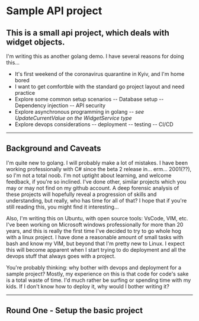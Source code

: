 # Sample API project
## This is a small api project, which deals with widget objects.  

I'm writing this as another golang demo.  I have several reasons for doing this...
- It's first weekend of the coronavirus quarantine in Kyiv, and I'm home bored
- I want to get comfortble with the standard go project layout and need practice
- Explore some common setup scenarios
-- Database setup
-- Dependency injection
-- API security
- Explore asynchronous programming in golang
-- _see UpdateCurrentValue on the WidgetService type_
- Explore devops considerations
-- deployment
-- testing
-- CI/CD

--- 
## Background and Caveats

I'm quite new to golang.  I will probably make a lot of mistakes. I have been working professionally with C# since the beta 2 release in... erm... 2001(??), so I'm not a total noob. I'm not uptight about learning, and welcome feedback, if you're so inclined. I've done other, similar projects which you may or may not find on my github account.  A deep forensic analysis of these projects will hopefully reveal a progression of skills and understanding, but really, who has time for all of that?  I hope that if you're still reading this, you might find it interesting...

Also, I'm writing this on Ubuntu, with open source tools: VsCode, VIM, etc.  I've been working on Microsoft windows professionally for more than 20 years, and this is really the first time I've decided to try to go whole hog with a linux project.  I have done a reasonable amount of small tasks with bash and know my VIM, but beyond that I'm pretty new to Linux.  I expect this will become apparent when I start trying to do deployment and all the devops stuff that always goes with a project.

You're probably thinking:  why bother with devops and deployment for a sample project?  Mostly, my experience on this is that code for code's sake is a total waste of time.  I'd much rather be surfing or spending time with my kids.  If I don't know how to deploy it, why would I bother writing it?

---
## Round One - Setup the basic project